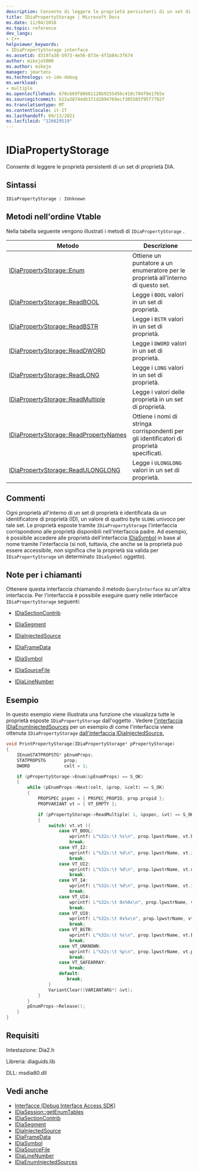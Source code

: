 ```yaml
---
description: Consente di leggere le proprietà persistenti di un set di proprietà DIA.
title: IDiaPropertyStorage | Microsoft Docs
ms.date: 11/04/2016
ms.topic: reference
dev_langs:
- C++
helpviewer_keywords:
- IDiaPropertyStorage interface
ms.assetid: d3197a38-5973-4e56-873e-4f1b84c3f674
author: mikejo5000
ms.author: mikejo
manager: jmartens
ms.technology: vs-ide-debug
ms.workload:
- multiple
ms.openlocfilehash: 670c669f80661128b9255456c410c784f0e1f65e
ms.sourcegitcommit: b12a38744db371d2894769ecf305585f9577792f
ms.translationtype: MT
ms.contentlocale: it-IT
ms.lasthandoff: 09/13/2021
ms.locfileid: "126629519"
---
```

# <a name="idiapropertystorage"></a>IDiaPropertyStorage
Consente di leggere le proprietà persistenti di un set di proprietà DIA.

## <a name="syntax"></a>Sintassi

```
IDiaPropertyStorage : IUnknown
```

## <a name="methods-in-vtable-order"></a>Metodi nell'ordine Vtable
Nella tabella seguente vengono illustrati i metodi di `IDiaPropertyStorage` .

|Metodo|Descrizione|
|------------|-----------------|
|[IDiaPropertyStorage::Enum](../../debugger/debug-interface-access/idiapropertystorage-enum.md)|Ottiene un puntatore a un enumeratore per le proprietà all'interno di questo set.|
|[IDiaPropertyStorage::ReadBOOL](../../debugger/debug-interface-access/idiapropertystorage-readbool.md)|Legge i `BOOL` valori in un set di proprietà.|
|[IDiaPropertyStorage::ReadBSTR](../../debugger/debug-interface-access/idiapropertystorage-readbstr.md)|Legge i `BSTR` valori in un set di proprietà.|
|[IDiaPropertyStorage::ReadDWORD](../../debugger/debug-interface-access/idiapropertystorage-readdword.md)|Legge i `DWORD` valori in un set di proprietà.|
|[IDiaPropertyStorage::ReadLONG](../../debugger/debug-interface-access/idiapropertystorage-readlong.md)|Legge i `LONG` valori in un set di proprietà.|
|[IDiaPropertyStorage::ReadMultiple](../../debugger/debug-interface-access/idiapropertystorage-readmultiple.md)|Legge i valori delle proprietà in un set di proprietà.|
|[IDiaPropertyStorage::ReadPropertyNames](../../debugger/debug-interface-access/idiapropertystorage-readpropertynames.md)|Ottiene i nomi di stringa corrispondenti per gli identificatori di proprietà specificati.|
|[IDiaPropertyStorage::ReadULONGLONG](../../debugger/debug-interface-access/idiapropertystorage-readulonglong.md)|Legge i `ULONGLONG` valori in un set di proprietà.|

## <a name="remarks"></a>Commenti
Ogni proprietà all'interno di un set di proprietà è identificata da un identificatore di proprietà (ID), un valore di quattro byte `ULONG` univoco per tale set. Le proprietà esposte tramite `IDiaPropertyStorage` l'interfaccia corrispondono alle proprietà disponibili nell'interfaccia padre. Ad esempio, è possibile accedere alle proprietà dell'interfaccia [IDiaSymbol](../../debugger/debug-interface-access/idiasymbol.md) in base al nome tramite l'interfaccia (si noti, tuttavia, che anche se la proprietà può essere accessibile, non significa che la proprietà sia valida per `IDiaPropertyStorage` un determinato `IDiaSymbol` oggetto).

## <a name="notes-for-callers"></a>Note per i chiamanti
Ottenere questa interfaccia chiamando il metodo `QueryInterface` su un'altra interfaccia. Per l'interfaccia è possibile eseguire query nelle interfacce `IDiaPropertyStorage` seguenti:

- [IDiaSectionContrib](../../debugger/debug-interface-access/idiasectioncontrib.md)

- [IDiaSegment](../../debugger/debug-interface-access/idiasegment.md)

- [IDiaInjectedSource](../../debugger/debug-interface-access/idiainjectedsource.md)

- [IDiaFrameData](../../debugger/debug-interface-access/idiaframedata.md)

- [IDiaSymbol](../../debugger/debug-interface-access/idiasymbol.md)

- [IDiaSourceFile](../../debugger/debug-interface-access/idiasourcefile.md)

- [IDiaLineNumber](../../debugger/debug-interface-access/idialinenumber.md)

## <a name="example"></a>Esempio
In questo esempio viene illustrata una funzione che visualizza tutte le proprietà esposte `IDiaPropertyStorage` dall'oggetto . Vedere [l'interfaccia IDiaEnumInjectedSources](../../debugger/debug-interface-access/idiaenuminjectedsources.md) per un esempio di come l'interfaccia viene ottenuta `IDiaPropertyStorage` [dall'interfaccia IDiaInjectedSource.](../../debugger/debug-interface-access/idiainjectedsource.md)

```C++
void PrintPropertyStorage(IDiaPropertyStorage* pPropertyStorage)
{
    IEnumSTATPROPSTG* pEnumProps;
    STATPROPSTG       prop;
    DWORD             celt = 1;

    if (pPropertyStorage->Enum(&pEnumProps) == S_OK)
    {
        while (pEnumProps->Next(celt, &prop, &celt) == S_OK)
        {
            PROPSPEC pspec = { PRSPEC_PROPID, prop.propid };
            PROPVARIANT vt = { VT_EMPTY };

            if (pPropertyStorage->ReadMultiple( 1, &pspec, &vt) == S_OK)
            {
                switch( vt.vt ){
                    case VT_BOOL:
                        wprintf( L"%32s:\t %s\n", prop.lpwstrName, vt.bVal ? L"true" : L"false" );
                        break;
                    case VT_I2:
                        wprintf( L"%32s:\t %d\n", prop.lpwstrName, vt.iVal );
                        break;
                    case VT_UI2:
                        wprintf( L"%32s:\t %d\n", prop.lpwstrName, vt.uiVal );
                        break;
                    case VT_I4:
                        wprintf( L"%32s:\t %d\n", prop.lpwstrName, vt.intVal );
                        break;
                    case VT_UI4:
                        wprintf( L"%32s:\t 0x%0x\n", prop.lpwstrName, vt.uintVal );
                        break;
                    case VT_UI8:
                        wprintf( L"%32s:\t 0x%x\n", prop.lpwstrName, vt.uhVal.QuadPart );
                        break;
                    case VT_BSTR:
                        wprintf( L"%32s:\t %s\n", prop.lpwstrName, vt.bstrVal );
                        break;
                    case VT_UNKNOWN:
                        wprintf( L"%32s:\t %p\n", prop.lpwstrName, vt.punkVal );
                        break;
                    case VT_SAFEARRAY:
                        break;
                    default:
                       break;
                }
                VariantClear((VARIANTARG*) &vt);
            }
        }
        pEnumProps->Release();
    }
}
```

## <a name="requirements"></a>Requisiti
Intestazione: Dia2.h

Libreria: diaguids.lib

DLL: msdia80.dll

## <a name="see-also"></a>Vedi anche
- [Interfacce (Debug Interface Access SDK)](../../debugger/debug-interface-access/interfaces-debug-interface-access-sdk.md)
- [IDiaSession::getEnumTables](../../debugger/debug-interface-access/idiasession-getenumtables.md)
- [IDiaSectionContrib](../../debugger/debug-interface-access/idiasectioncontrib.md)
- [IDiaSegment](../../debugger/debug-interface-access/idiasegment.md)
- [IDiaInjectedSource](../../debugger/debug-interface-access/idiainjectedsource.md)
- [IDiaFrameData](../../debugger/debug-interface-access/idiaframedata.md)
- [IDiaSymbol](../../debugger/debug-interface-access/idiasymbol.md)
- [IDiaSourceFile](../../debugger/debug-interface-access/idiasourcefile.md)
- [IDiaLineNumber](../../debugger/debug-interface-access/idialinenumber.md)
- [IDiaEnumInjectedSources](../../debugger/debug-interface-access/idiaenuminjectedsources.md)
